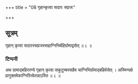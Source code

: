 +++
title = "08 गृहान्कृत्वा सदारः सप्रजः"

+++
## सूत्रम्
गृहान् कृत्वा सदारस्सप्रजस्सहाग्निभिर्बहिर्ग्रामाद्वसेत् ॥ ८ ॥  
### टिप्पनी
अथ ग्रामाद्बहिररण्ये गृहान् कृत्वा सकुटुम्बस्सहैव चाग्निभिर्ग्रामाद्बहिर्वसेत् । अस्मिन्पक्षे प्रागुक्तमेकाग्निरित्येतन्नाऽस्ति ॥ ८ ॥  
